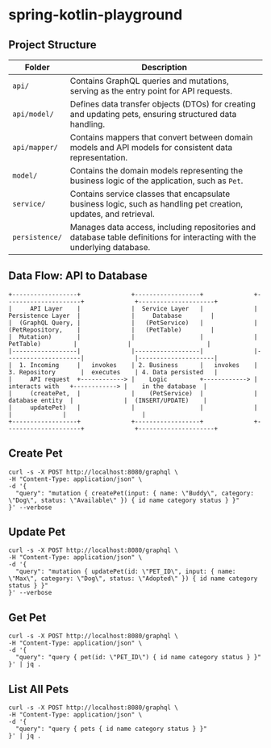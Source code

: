# spring-kotlin-playground

## Project Structure

| Folder                 | Description                                                                                     |
|-----------------------|-------------------------------------------------------------------------------------------------|
| `api/`                | Contains GraphQL queries and mutations, serving as the entry point for API requests.           |
| `api/model/`         | Defines data transfer objects (DTOs) for creating and updating pets, ensuring structured data handling. |
| `api/mapper/`        | Contains mappers that convert between domain models and API models for consistent data representation. |
| `model/`             | Contains the domain models representing the business logic of the application, such as `Pet`.        |
| `service/`           | Contains service classes that encapsulate business logic, such as handling pet creation, updates, and retrieval. |
| `persistence/`       | Manages data access, including repositories and database table definitions for interacting with the underlying database. |

## Data Flow: API to Database

```plaintext
+------------------+              +------------------+              +---------------------+              +---------------------+
|     API Layer    |              |  Service Layer   |              |  Persistence Layer  |              |     Database        |
|  (GraphQL Query, |              |   (PetService)   |              |  (PetRepository,    |              |   (PetTable)        |
|  Mutation)       |              |                  |              |   PetTable)         |              |                     |
|------------------|              |------------------|              |---------------------|              |---------------------|
|  1. Incoming     |   invokes    | 2. Business      |   invokes    | 3. Repository       |  executes    | 4. Data persisted   |
|     API request  +------------> |    Logic         +------------> |    interacts with   +------------> |    in the database  |
|     (createPet,  |              |    (PetService)  |              |    database entity  |              |  (INSERT/UPDATE)    |
|     updatePet)   |              |                  |              |                     |              |                     |
+------------------+              +------------------+              +---------------------+              +---------------------+
```

## Create Pet

```shell
curl -s -X POST http://localhost:8080/graphql \
-H "Content-Type: application/json" \
-d '{
  "query": "mutation { createPet(input: { name: \"Buddy\", category: \"Dog\", status: \"Available\" }) { id name category status } }"
}' --verbose
```

## Update Pet

```shell
curl -s -X POST http://localhost:8080/graphql \
-H "Content-Type: application/json" \
-d '{
  "query": "mutation { updatePet(id: \"PET_ID\", input: { name: \"Max\", category: \"Dog\", status: \"Adopted\" }) { id name category status } }"
}' --verbose
```

## Get Pet

```shell
curl -s -X POST http://localhost:8080/graphql \
-H "Content-Type: application/json" \
-d '{
  "query": "query { pet(id: \"PET_ID\") { id name category status } }"
}' | jq .
```

## List All Pets

```shell
curl -s -X POST http://localhost:8080/graphql \
-H "Content-Type: application/json" \
-d '{
  "query": "query { pets { id name category status } }"
}' | jq .
```